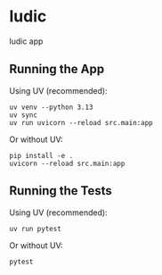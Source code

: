 # ludic

ludic app

## Running the App

Using UV (recommended):

```
uv venv --python 3.13
uv sync
uv run uvicorn --reload src.main:app
```

Or without UV:

```
pip install -e .
uvicorn --reload src.main:app
```

## Running the Tests

Using UV (recommended):

```
uv run pytest
```

Or without UV:

```
pytest
```
